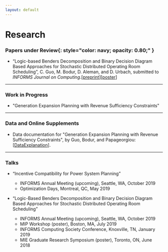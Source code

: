 ```yaml
---
layout: default
---
```


# Research

### **Papers under Review**{: style="color: navy; opacity: 0.80;" }

* “Logic-based Benders Decomposition and Binary Decision Diagram Based Approaches for Stochastic Distributed Operating
Room Scheduling”, C. Guo, M. Bodur, D. Aleman, and D. Urbach, submitted to *INFORMS Journal on Computing*.[[preprint](http://www.optimization-online.org/DB_HTML/2019/07/7320.html)][[poster](/docs/sdors_poster.pdf)]
***
### Work in Progress

* "Generation Expansion Planning with Revenue Sufficiency Constraints"
***
### Data and Online Supplements
* Data documentation for "Generation Expansion Planning with Revenue Sufficiency Constraints", by Guo, Bodur, and Papageorgiou: [[DataExplanation](/docs/profitability_dataDocumentation.pdf)].
***
### Talks

* “Incentive Compatibility for Power System Planning”

  * INFORMS Annual Meeting (upcoming), Seattle, WA, October 2019
  * Optimization Days, Montreal, QC, May 2019


* “Logic-Based Benders Decomposition and Binary Decision Diagram Based Approaches for Stochastic Distributed Operating Room Scheduling”

  * INFORMS Annual Meeting (upcoming), Seattle, WA, October 2019
  * MIP Workshop (poster), Boston, MA, July 2019
  * INFORMS Computing Society Conference, Knoxville, TN, January 2019
  * MIE Graduate Research Symposium (poster), Toronto, ON, June 2018
